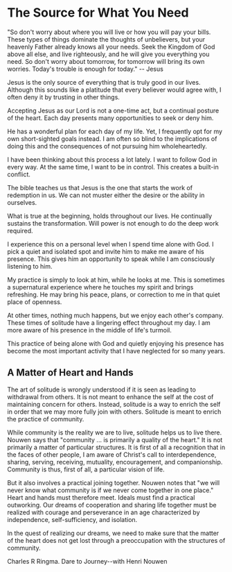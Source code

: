 # The Source for What You Need

"So don't worry about where you will live or how you will pay your bills. These
types of things dominate the thoughts of unbelievers, but your heavenly Father
already knows all your needs. Seek the Kingdom of God above all else, and live
righteously, and he will give you everything you need. So don't worry about
tomorrow, for tomorrow will bring its own worries. Today's trouble is enough for
today." -- Jesus


Jesus is the only source of everything that is truly good in our lives.
Although this sounds like a platitude that every believer would agree with, I
often deny it by trusting in other things.

Accepting Jesus as our Lord is not a one-time act, but a continual posture of
the heart.  Each day presents many opportunities to seek or deny him.

He has a wonderful plan for each day of my life.  Yet, I frequently opt for my
own short-sighted goals instead.  I am often so blind to the implications of
doing this and the consequences of not pursuing him wholeheartedly.

I have been thinking about this process a lot lately.  I want to follow God in
every way.  At the same time, I want to be in control. This creates a built-in
conflict.

The bible teaches us that Jesus is the one that starts the work of redemption in
us. We can not muster either the desire or the ability in ourselves.

What is true at the beginning, holds throughout our lives.  He continually
sustains the transformation.  Will power is not enough to do the deep work
required.

I experience this on a personal level when I spend time alone with God.  I pick
a quiet and isolated spot and invite him to make me aware of his presence. This
gives him an opportunity to speak while I am consciously listening to him.

My practice is simply to look at him, while he looks at me.  This is sometimes a
supernatural experience where he touches my spirit and brings refreshing.  He
may bring his peace, plans, or correction to me in that quiet place of openness.

At other times, nothing much happens, but we enjoy each other's company.  These
times of solitude have a lingering effect throughout my day.  I am more aware of
his presence in the middle of life's turmoil.

This practice of being alone with God and quietly enjoying his presence has
become the most important activity that I have neglected for so many years.


## A Matter of Heart and Hands

The art of solitude is wrongly understood if it is seen as leading to withdrawal
from others. It is not meant to enhance the self at the cost of maintaining
concern for others. Instead, solitude is a way to enrich the self in order that
we may more fully join with others. Solitude is meant to enrich the practice of
community.

While community is the reality we are to live, solitude helps us to live there.
Nouwen says that "community ... is primarily a quality of the heart." It is not
primarily a matter of particular structures. It is first of all a recognition
that in the faces of other people, I am aware of Christ's call to
interdependence, sharing, serving, receiving, mutuality, encouragement, and
companionship. Community is thus, first of all, a particular vision of life.

But it also involves a practical joining together. Nouwen notes that "we will
never know what community is if we never come together in one place." Heart and
hands must therefore meet. Ideals must find a practical outworking. Our dreams
of cooperation and sharing life together must be realized with courage and
perseverance in an age characterized by independence, self-sufficiency, and
isolation.

In the quest of realizing our dreams, we need to make sure that the matter of
the heart does not get lost through a preoccupation with the structures of
community.

Charles R Ringma. Dare to Journey--with Henri Nouwen

